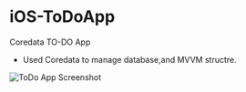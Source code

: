 # iOS-ToDoApp
 Coredata TO-DO App

* Used Coredata to manage database,and MVVM structre. 

![ToDo App Screenshot](iOS-ToDoApp/Screenshots/Screenshot%202024-05-18%20at%2023.55.17.png)


